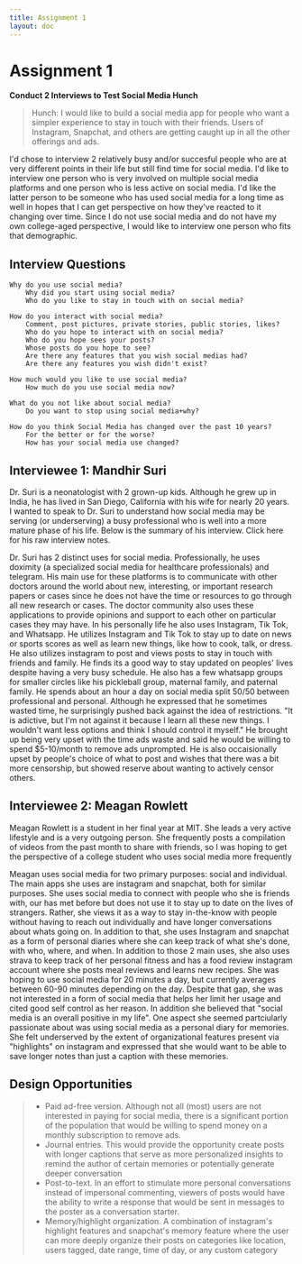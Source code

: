 ```yaml
---
title: Assignment 1
layout: doc
---
```


# Assignment 1

**Conduct 2 Interviews to Test Social Media Hunch**

> Hunch: I would like to build a social media app for people who want a simpler experience to stay in touch with their friends. Users of Instagram, Snapchat, and others are getting caught up in all the other offerings and ads.

I'd chose to interview 2 relatively busy and/or succesful people who are at very different points in their life but still find time for social media. I'd like to interview one person who is very involved on multiple social media platforms and one person who is less active on social media. I'd like the latter person to be someone who has used social media for a long time as well in hopes that I can get perspective on how they've reacted to it changing over time. Since I do not use social media and do not have my own college-aged perspective, I would like to interview one person who fits that demographic.

## Interview Questions

    Why do you use social media?
        Why did you start using social media?
        Who do you like to stay in touch with on social media?

    How do you interact with social media?
        Comment, post pictures, private stories, public stories, likes?
        Who do you hope to interact with on social media?
        Who do you hope sees your posts?
        Whose posts do you hope to see?
        Are there any features that you wish social medias had?
        Are there any features you wish didn't exist?

    How much would you like to use social media?
        How much do you use social media now?

    What do you not like about social media?
        Do you want to stop using social media+why?

    How do you think Social Media has changed over the past 10 years?
        For the better or for the worse?
        How has your social media use changed?

## Interviewee 1: Mandhir Suri

Dr. Suri is a neonatologist with 2 grown-up kids. Although he grew up in India, he has lived in San Diego, California with his wife for nearly 20 years. I wanted to speak to Dr. Suri to understand how social media may be serving (or underserving) a busy professional who is well into a more mature phase of his life. Below is the summary of his interview. Click here for his raw interview notes.

Dr. Suri has 2 distinct uses for social media. Professionally, he uses doximity (a specialized social media for healthcare professionals) and telegram. His main use for these platforms is to communicate with other doctors around the world about new, interesting, or important research papers or cases since he does not have the time or resources to go through all new research or cases. The doctor community also uses these applications to provide opinions and support to each other on particular cases they may have. In his personally life he also uses Instagram, Tik Tok, and Whatsapp. He utilizes Instagram and Tik Tok to stay up to date on news or sports scores as well as learn new things, like how to cook, talk, or dress. He also utilizes instagram to post and views posts to stay in touch with friends and family. He finds its a good way to stay updated on peoples' lives despite having a very busy schedule. He also has a few whatsapp groups for smaller circles like his pickleball group, maternal family, and paternal family. He spends about an hour a day on social media split 50/50 between professional and personal. Although he expressed that he sometimes wasted time, he surprisingly pushed back against the idea of restrictions. "It is adictive, but I'm not against it because I learn all these new things. I wouldn't want less options and think I should control it myself." He brought up being very upset with the time ads waste and said he would be willing to spend $5-10/month to remove ads unprompted. He is also occaisionally upset by people's choice of what to post and wishes that there was a bit more censorship, but showed reserve about wanting to actively censor others.

## Interviewee 2: Meagan Rowlett

Meagan Rowlett is a student in her final year at MIT. She leads a very active lifestyle and is a very outgoing person. She frequently posts a compilation of videos from the past month to share with friends, so I was hoping to get the perspective of a college student who uses social media more frequently

Meagan uses social media for two primary purposes: social and individual. The main apps she uses are instagram and snapchat, both for similar purposes. She uses social media to connect with people who she is friends with, our has met before but does not use it to stay up to date on the lives of strangers. Rather, she views it as a way to stay in-the-know with people without having to reach out individually and have longer conversations about whats going on. In addition to that, she uses Instagram and snapchat as a form of personal diaries where she can keep track of what she's done, with who, where, and when. In addition to those 2 main uses, she also uses strava to keep track of her personal fitness and has a food review instagram account where she posts meal reviews and learns new recipes. She was hoping to use social media for 20 minutes a day, but currently averages between 60-90 minutes depending on the day. Despite that gap, she was not interested in a form of social media that helps her limit her usage and cited good self control as her reason. In addition she believed that "social media is an overall positive in my life".
One aspect she seemed partciularly passionate about was using social media as a personal diary for memories. She felt underserved by the extent of organizational features present via "highlights" on instagram and expressed
that she would want to be able to save longer notes than just a caption with these memories.

## Design Opportunities

> - Paid ad-free version. Although not all (most) users are not interested in paying for social media, there is a significant portion of the population that would be willing to spend money on a monthly subscription to remove ads.
> - Journal entries. This would provide the opportunity create posts with longer captions that serve as more personalized insights to remind the author of certain memories or potentially generate deeper conversation
> - Post-to-text. In an effort to stimulate more personal conversations instead of impersonal commenting, viewers of posts would have the ability to write a response that would be sent in messages to the poster as a conversation starter.
> - Memory/highlight organization. A combination of instagram's highlight features and snapchat's memory feature where the user can more deeply organize their posts on categories like location, users tagged, date range, time of day, or any custom category
